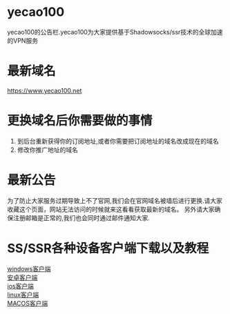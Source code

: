 # yecao100
yecao100的公告栏.yecao100为大家提供基于Shadowsocks/ssr技术的全球加速的VPN服务

# 最新域名
https://www.yecao100.net

# 更换域名后你需要做的事情
1. 到后台重新获得你的订阅地址,或者你需要把订阅地址的域名改成现在的域名
2. 修改你推广地址的域名

# 最新公告
为了防止大家服务过期导致上不了官网,我们会在官网域名被墙后进行更换.请大家收藏这个页面，网站无法访问的时候就来这看看获取最新的域名。
另外请大家确保注册邮箱是正常的,我们也会同时通过邮件通知大家.
# SS/SSR各种设备客户端下载以及教程
[windows客户端](https://www.yecao100.net/knowledgebase.php?action=displayarticle&id=81)  
[安卓客户端](https://www.yecao100.net/knowledgebase.php?action=displayarticle&id=91)  
[ios客户端](https://www.yecao100.net/knowledgebase.php?action=displayarticle&id=111)  
[linux客户端](https://www.yecao100.net/knowledgebase.php?action=displayarticle&id=141)  
[MACOS客户端](https://www.yecao100.net/knowledgebase.php?action=displayarticle&id=101)  


